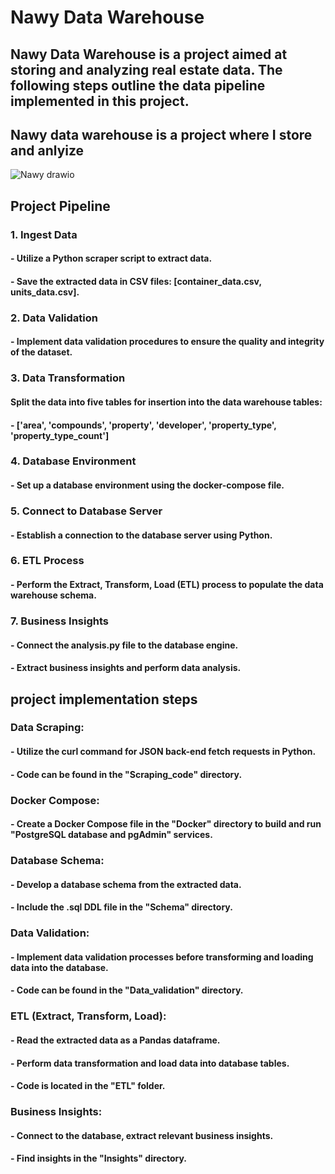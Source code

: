 # Nawy Data Warehouse
## Nawy Data Warehouse is a project aimed at storing and analyzing real estate data. The following steps outline the data pipeline implemented in this project.

## Nawy data warehouse is a project where I store and anlyize

![Nawy drawio](https://github.com/Muhamad-Nady/Nawy-data-warehouse/assets/34611160/9b60df22-b5ac-4247-82a2-84e24a622b97)

## Project Pipeline
### 1. Ingest Data
#### - Utilize a Python scraper script to extract data.
#### - Save the extracted data in CSV files: [container_data.csv, units_data.csv].
### 2. Data Validation
#### - Implement data validation procedures to ensure the quality and integrity of the dataset.
### 3. Data Transformation
#### Split the data into five tables for insertion into the data warehouse tables:
#### - ['area', 'compounds', 'property', 'developer', 'property_type', 'property_type_count']
### 4. Database Environment
#### - Set up a database environment using the docker-compose file.
### 5. Connect to Database Server
#### - Establish a connection to the database server using Python.
### 6. ETL Process
#### - Perform the Extract, Transform, Load (ETL) process to populate the data warehouse schema.
### 7. Business Insights
#### - Connect the analysis.py file to the database engine.
#### - Extract business insights and perform data analysis.



## project implementation steps
### Data Scraping:
#### - Utilize the curl command for JSON back-end fetch requests in Python.
#### - Code can be found in the "Scraping_code" directory.

### Docker Compose:
#### - Create a Docker Compose file in the "Docker" directory to build and run "PostgreSQL database and pgAdmin" services.

### Database Schema:
#### - Develop a database schema from the extracted data.
#### - Include the .sql DDL file in the "Schema" directory.

### Data Validation:
#### - Implement data validation processes before transforming and loading data into the database.
#### - Code can be found in the "Data_validation" directory.

### ETL (Extract, Transform, Load):
#### - Read the extracted data as a Pandas dataframe.
#### - Perform data transformation and load data into database tables.
#### - Code is located in the "ETL" folder.

### Business Insights:
#### - Connect to the database, extract relevant business insights.
#### - Find insights in the "Insights" directory.
